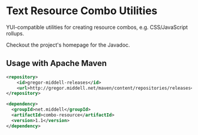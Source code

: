 Text Resource Combo Utilities
=============================

YUI-compatible utilities for creating resource combos, e.g. CSS/JavaScript rollups.

Checkout the project's homepage for the Javadoc.

Usage with Apache Maven
-----------------------

```xml
<repository>
    <id>gregor-middell-releases</id>
    <url>http://gregor.middell.net/maven/content/repositories/releases</url>
</repository>
```

```xml
<dependency>
  <groupId>net.middell</groupId>
  <artifactId>combo-resource</artifactId>
  <version>1.1</version>
</dependency>
```